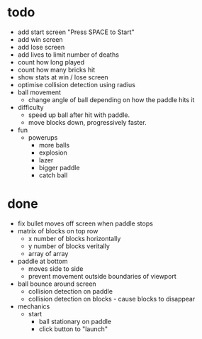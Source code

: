 # todo
- add start screen "Press SPACE to Start"
- add win screen
- add lose screen
- add lives to limit number of deaths
- count how long played
- count how many bricks hit
- show stats at win / lose screen
- optimise collision detection using radius
- ball movement
    - change angle of ball depending on how the paddle hits it
- difficulty
    - speed up ball after hit with paddle.
    - move blocks down, progressively faster.
- fun
    - powerups
        - more balls
        - explosion
        - lazer
        - bigger paddle
        - catch ball

# done
- fix bullet moves off screen when paddle stops
- matrix of blocks on top row
    - x number of blocks horizontally
    - y number of blocks veritally
    - array of array
- paddle at bottom
    - moves side to side
    - prevent movement outside boundaries of viewport
- ball bounce around screen
    - collision detection on paddle
    - collision detection on blocks - cause blocks to disappear
- mechanics
    - start
        - ball stationary on paddle
        - click button to "launch"
